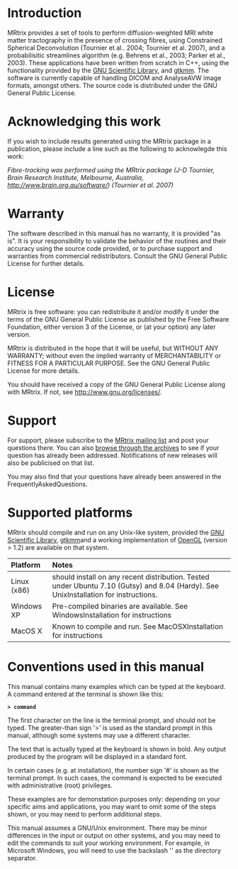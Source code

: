 # Introduction #
MRtrix provides a set of tools to perform diffusion-weighted MRI white matter tractography in the presence of crossing fibres, using Constrained Spherical Deconvolution (Tournier et al.. 2004; Tournier et al. 2007), and a probabilisitic streamlines algorithm (e.g. Behrens et al., 2003; Parker et al., 2003). These applications have been written from scratch in C++, using the functionality provided by the [GNU Scientific Library](http://www.gnu.org/software/gsl/), and [gtkmm](http://www.gtkmm.org/). The software is currently capable of handling DICOM and AnalyseAVW image formats, amongst others. The source code is distributed under the GNU General Public License.

# Acknowledging this work #

If you wish to include results generated using the MRtrix package in a publication, please include a line such as the following to acknowlegde this work:

_Fibre-tracking was performed using the MRtrix package (J-D Tournier, Brain Research Institute, Melbourne, Australia, http://www.brain.org.au/software/) (Tournier et al. 2007)_

# Warranty #

The software described in this manual has no warranty, it is provided "as is". It is your responsibility to validate the behavior of the routines and their accuracy using the source code provided, or to purchase support and warranties from commercial redistributors. Consult the GNU General Public License for further details.

# License #

MRtrix is free software: you can redistribute it and/or modify it under the terms of the GNU General Public License as published by the Free Software Foundation, either version 3 of the License, or (at your option) any later version.

MRtrix is distributed in the hope that it will be useful, but WITHOUT ANY WARRANTY; without even the implied warranty of MERCHANTABILITY or FITNESS FOR A PARTICULAR PURPOSE. See the GNU General Public License for more details.

You should have received a copy of the GNU General Public License along with MRtrix. If not, see <http://www.gnu.org/licenses/>.

# Support #

For support, please subscribe to the [MRtrix mailing list](http://www.nitrc.org/mailman/listinfo/mrtrix-discussion) and post your questions there. You can also [browse through the archives](http://www.nitrc.org/pipermail/mrtrix-discussion/) to see if your question has already been addressed. Notifications of new releases will also be publicised on that list.

You may also find that your questions have already been answered in the FrequentlyAskedQuestions.

# Supported platforms #

MRtrix should compile and run on any Unix-like system, provided the [GNU Scientific Library](http://www.gnu.org/software/gsl/), [gtkmm](http://www.gtkmm.org/)and a working implementation of [OpenGL](http://www.opengl.org/) (version > 1.2) are available on that system.

| Platform | Notes |
|:---------|:------|
| Linux (x86) | should install on any recent distribution. Tested under Ubuntu 7.10 (Gutsy) and 8.04 (Hardy). See UnixInstallation for instructions. |
| Windows XP | Pre-compiled binaries are available. See WindowsInstallation for instructions |
| MacOS X | Known to compile and run. See MacOSXInstallation for instructions |


# Conventions used in this manual #

This manual contains many examples which can be typed at the keyboard. A command entered at the terminal is shown like this:

**`> command`**

The first character on the line is the terminal prompt, and should not be typed. The greater-than sign '>' is used as the standard prompt in this manual, although some systems may use a different character.

The text that is actually typed at the keyboard is shown in bold. Any output produced by the program will be displayed in a standard font.

In certain cases (e.g. at installation), the number sign '#' is shown as the terminal prompt. In such cases, the command is expected to be executed with administrative (root) privileges.

These examples are for demonstation purposes only: depending on your specific aims and applications, you may want to omit some of the steps shown, or you may need to perform additional steps.

This manual assumes a GNU/Unix environment. There may be minor differences in the input or output on other systems, and you may need to edit the commands to suit your working environment. For example, in Microsoft Windows, you will need to use the backslash '\' as the directory separator.